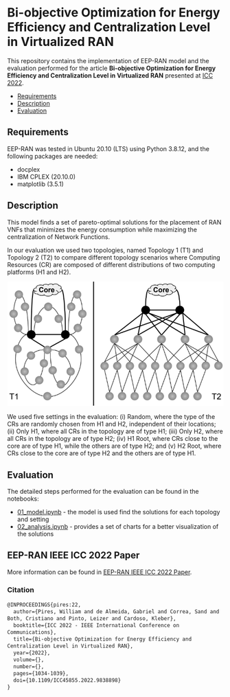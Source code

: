 # Bi-objective Optimization for Energy Efficiency and Centralization Level in Virtualized RAN

This repository contains the implementation of EEP-RAN model and the evaluation performed for the article **Bi-objective Optimization for Energy Efficiency and Centralization Level in Virtualized RAN** presented at [ICC 2022](https://icc2022.ieee-icc.org/).

- [Requirements](#Requirements)
- [Description](#Description)
- [Evaluation](#Evaluation)

## Requirements
EEP-RAN was tested in Ubuntu 20.10 (LTS) using Python 3.8.12, and the following packages are needed:
- docplex
- IBM CPLEX (20.10.0)
- matplotlib (3.5.1)

## Description
This model finds a set of pareto-optimal solutions for the placement of RAN VNFs that minimizes the energy consumption while maximizing the centralization of Network Functions.

In our evaluation we used two topologies, named Topology 1 (T1) and Topology 2 (T2) to compare different topology scenarios where Computing Resources (CR) are composed of different distributions of two computing platforms (H1 and H2).

<p align="center">
  <img src="https://github.com/LABORA-INF-UFG/EEPRAN_ICC_2022/blob/main/figures/topo_fig.png"/>
</p>

We used five settings in the evaluation: (i) Random, where the type of the CRs are randomly chosen from H1 and H2, independent of their locations; (ii) Only H1, where all CRs in the topology are of
type H1; (iii) Only H2, where all CRs in the topology are of type H2; (iv) H1 Root, where CRs close to the core are of type H1, while the others are of type H2; and (v) H2 Root, where CRs close to the core are of type H2 and the others are of type H1.

## Evaluation
The detailed steps performed for the evaluation can be found in the notebooks:
- [01_model.ipynb](01_model.ipynb) - the model is used find the solutions for each topology and setting
- [02_analysis.ipynb](02_analysis.ipynb) - provides a set of charts for a better visualization of the solutions

## EEP-RAN IEEE ICC 2022 Paper

More information can be found in [EEP-RAN IEEE ICC 2022 Paper](https://ieeexplore.ieee.org/document/9838898).

### Citation
```
@INPROCEEDINGS{pires:22,  
  author={Pires, William and de Almeida, Gabriel and Correa, Sand and Both, Cristiano and Pinto, Leizer and Cardoso, Kleber},  
  booktitle={ICC 2022 - IEEE International Conference on Communications},   
  title={Bi-objective Optimization for Energy Efficiency and Centralization Level in Virtualized RAN},   
  year={2022},  
  volume={},  
  number={},  
  pages={1034-1039},  
  doi={10.1109/ICC45855.2022.9838898}
}
```
